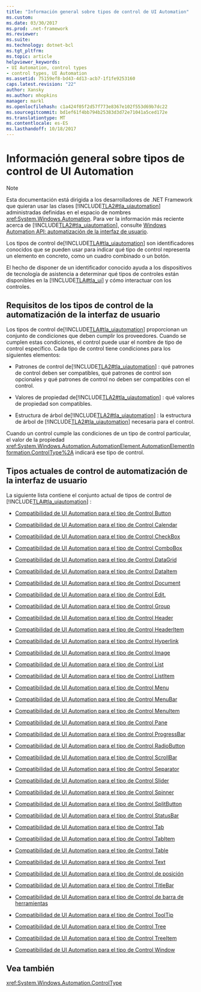 ```yaml
---
title: "Información general sobre tipos de control de UI Automation"
ms.custom: 
ms.date: 03/30/2017
ms.prod: .net-framework
ms.reviewer: 
ms.suite: 
ms.technology: dotnet-bcl
ms.tgt_pltfrm: 
ms.topic: article
helpviewer_keywords:
- UI Automation, control types
- control types, UI Automation
ms.assetid: 75159ef8-bd43-4d13-acb7-1f1fe9253160
caps.latest.revision: "22"
author: Xansky
ms.author: mhopkins
manager: markl
ms.openlocfilehash: c1a424f05f2d57f773e8367e102f553d69b7dc22
ms.sourcegitcommit: bd1ef61f4bb794b25383d3d72e71041a5ced172e
ms.translationtype: MT
ms.contentlocale: es-ES
ms.lasthandoff: 10/18/2017
---
```

# <a name="ui-automation-control-types-overview"></a>Información general sobre tipos de control de UI Automation
> [!NOTE]
>  Esta documentación está dirigida a los desarrolladores de .NET Framework que quieran usar las clases [!INCLUDE[TLA2#tla_uiautomation](../../../includes/tla2sharptla-uiautomation-md.md)] administradas definidas en el espacio de nombres <xref:System.Windows.Automation>. Para ver la información más reciente acerca de [!INCLUDE[TLA2#tla_uiautomation](../../../includes/tla2sharptla-uiautomation-md.md)], consulte [Windows Automation API: automatización de la interfaz de usuario](http://go.microsoft.com/fwlink/?LinkID=156746).  
  
 Los tipos de control de[!INCLUDE[TLA#tla_uiautomation](../../../includes/tlasharptla-uiautomation-md.md)] son identificadores conocidos que se pueden usar para indicar qué tipo de control representa un elemento en concreto, como un cuadro combinado o un botón.  
  
 El hecho de disponer de un identificador conocido ayuda a los dispositivos de tecnología de asistencia a determinar qué tipos de controles están disponibles en la [!INCLUDE[TLA#tla_ui](../../../includes/tlasharptla-ui-md.md)] y cómo interactuar con los controles.  
  
<a name="UI_Automation_Control_Type_Requisites"></a>   
## <a name="ui-automation-control-type-requisites"></a>Requisitos de los tipos de control de la automatización de la interfaz de usuario  
 Los tipos de control de[!INCLUDE[TLA#tla_uiautomation](../../../includes/tlasharptla-uiautomation-md.md)] proporcionan un conjunto de condiciones que deben cumplir los proveedores. Cuando se cumplen estas condiciones, el control puede usar el nombre de tipo de control específico. Cada tipo de control tiene condiciones para los siguientes elementos:  
  
-   Patrones de control de[!INCLUDE[TLA2#tla_uiautomation](../../../includes/tla2sharptla-uiautomation-md.md)] : qué patrones de control deben ser compatibles, qué patrones de control son opcionales y qué patrones de control no deben ser compatibles con el control.  
  
-   Valores de propiedad de[!INCLUDE[TLA2#tla_uiautomation](../../../includes/tla2sharptla-uiautomation-md.md)] : qué valores de propiedad son compatibles.  
  
-   Estructura de árbol de[!INCLUDE[TLA2#tla_uiautomation](../../../includes/tla2sharptla-uiautomation-md.md)] : la estructura de árbol de [!INCLUDE[TLA2#tla_uiautomation](../../../includes/tla2sharptla-uiautomation-md.md)] necesaria para el control.  
  
 Cuando un control cumple las condiciones de un tipo de control particular, el valor de la propiedad <xref:System.Windows.Automation.AutomationElement.AutomationElementInformation.ControlType%2A> indicará ese tipo de control.  
  
<a name="Current_UI_Automation_Control_Types"></a>   
## <a name="current-ui-automation-control-types"></a>Tipos actuales de control de automatización de la interfaz de usuario  
 La siguiente lista contiene el conjunto actual de tipos de control de [!INCLUDE[TLA#tla_uiautomation](../../../includes/tlasharptla-uiautomation-md.md)] :  
  
-   [Compatibilidad de UI Automation para el tipo de Control Button](../../../docs/framework/ui-automation/ui-automation-support-for-the-button-control-type.md)  
  
-   [Compatibilidad de UI Automation para el tipo de Control Calendar](../../../docs/framework/ui-automation/ui-automation-support-for-the-calendar-control-type.md)  
  
-   [Compatibilidad de UI Automation para el tipo de Control CheckBox](../../../docs/framework/ui-automation/ui-automation-support-for-the-checkbox-control-type.md)  
  
-   [Compatibilidad de UI Automation para el tipo de Control ComboBox](../../../docs/framework/ui-automation/ui-automation-support-for-the-combobox-control-type.md)  
  
-   [Compatibilidad de UI Automation para el tipo de Control DataGrid](../../../docs/framework/ui-automation/ui-automation-support-for-the-datagrid-control-type.md)  
  
-   [Compatibilidad de UI Automation para el tipo de Control DataItem](../../../docs/framework/ui-automation/ui-automation-support-for-the-dataitem-control-type.md)  
  
-   [Compatibilidad de UI Automation para el tipo de Control Document](../../../docs/framework/ui-automation/ui-automation-support-for-the-document-control-type.md)  
  
-   [Compatibilidad de UI Automation para el tipo de Control Edit.](../../../docs/framework/ui-automation/ui-automation-support-for-the-edit-control-type.md)  
  
-   [Compatibilidad de UI Automation para el tipo de Control Group](../../../docs/framework/ui-automation/ui-automation-support-for-the-group-control-type.md)  
  
-   [Compatibilidad de UI Automation para el tipo de Control Header](../../../docs/framework/ui-automation/ui-automation-support-for-the-header-control-type.md)  
  
-   [Compatibilidad de UI Automation para el tipo de Control HeaderItem](../../../docs/framework/ui-automation/ui-automation-support-for-the-headeritem-control-type.md)  
  
-   [Compatibilidad de UI Automation para el tipo de Control Hyperlink](../../../docs/framework/ui-automation/ui-automation-support-for-the-hyperlink-control-type.md)  
  
-   [Compatibilidad de UI Automation para el tipo de Control Image](../../../docs/framework/ui-automation/ui-automation-support-for-the-image-control-type.md)  
  
-   [Compatibilidad de UI Automation para el tipo de Control List](../../../docs/framework/ui-automation/ui-automation-support-for-the-list-control-type.md)  
  
-   [Compatibilidad de UI Automation para el tipo de Control ListItem](../../../docs/framework/ui-automation/ui-automation-support-for-the-listitem-control-type.md)  
  
-   [Compatibilidad de UI Automation para el tipo de Control Menu](../../../docs/framework/ui-automation/ui-automation-support-for-the-menu-control-type.md)  
  
-   [Compatibilidad de UI Automation para el tipo de Control MenuBar](../../../docs/framework/ui-automation/ui-automation-support-for-the-menubar-control-type.md)  
  
-   [Compatibilidad de UI Automation para el tipo de Control MenuItem](../../../docs/framework/ui-automation/ui-automation-support-for-the-menuitem-control-type.md)  
  
-   [Compatibilidad de UI Automation para el tipo de Control Pane](../../../docs/framework/ui-automation/ui-automation-support-for-the-pane-control-type.md)  
  
-   [Compatibilidad de UI Automation para el tipo de Control ProgressBar](../../../docs/framework/ui-automation/ui-automation-support-for-the-progressbar-control-type.md)  
  
-   [Compatibilidad de UI Automation para el tipo de Control RadioButton](../../../docs/framework/ui-automation/ui-automation-support-for-the-radiobutton-control-type.md)  
  
-   [Compatibilidad de UI Automation para el tipo de Control ScrollBar](../../../docs/framework/ui-automation/ui-automation-support-for-the-scrollbar-control-type.md)  
  
-   [Compatibilidad de UI Automation para el tipo de Control Separator](../../../docs/framework/ui-automation/ui-automation-support-for-the-separator-control-type.md)  
  
-   [Compatibilidad de UI Automation para el tipo de Control Slider](../../../docs/framework/ui-automation/ui-automation-support-for-the-slider-control-type.md)  
  
-   [Compatibilidad de UI Automation para el tipo de Control Spinner](../../../docs/framework/ui-automation/ui-automation-support-for-the-spinner-control-type.md)  
  
-   [Compatibilidad de UI Automation para el tipo de Control SplitButton](../../../docs/framework/ui-automation/ui-automation-support-for-the-splitbutton-control-type.md)  
  
-   [Compatibilidad de UI Automation para el tipo de Control StatusBar](../../../docs/framework/ui-automation/ui-automation-support-for-the-statusbar-control-type.md)  
  
-   [Compatibilidad de UI Automation para el tipo de Control Tab](../../../docs/framework/ui-automation/ui-automation-support-for-the-tab-control-type.md)  
  
-   [Compatibilidad de UI Automation para el tipo de Control TabItem](../../../docs/framework/ui-automation/ui-automation-support-for-the-tabitem-control-type.md)  
  
-   [Compatibilidad de UI Automation para el tipo de Control Table](../../../docs/framework/ui-automation/ui-automation-support-for-the-table-control-type.md)  
  
-   [Compatibilidad de UI Automation para el tipo de Control Text](../../../docs/framework/ui-automation/ui-automation-support-for-the-text-control-type.md)  
  
-   [Compatibilidad de UI Automation para el tipo de Control de posición](../../../docs/framework/ui-automation/ui-automation-support-for-the-thumb-control-type.md)  
  
-   [Compatibilidad de UI Automation para el tipo de Control TitleBar](../../../docs/framework/ui-automation/ui-automation-support-for-the-titlebar-control-type.md)  
  
-   [Compatibilidad de UI Automation para el tipo de Control de barra de herramientas](../../../docs/framework/ui-automation/ui-automation-support-for-the-toolbar-control-type.md)  
  
-   [Compatibilidad de UI Automation para el tipo de Control ToolTip](../../../docs/framework/ui-automation/ui-automation-support-for-the-tooltip-control-type.md)  
  
-   [Compatibilidad de UI Automation para el tipo de Control Tree](../../../docs/framework/ui-automation/ui-automation-support-for-the-tree-control-type.md)  
  
-   [Compatibilidad de UI Automation para el tipo de Control TreeItem](../../../docs/framework/ui-automation/ui-automation-support-for-the-treeitem-control-type.md)  
  
-   [Compatibilidad de UI Automation para el tipo de Control Window](../../../docs/framework/ui-automation/ui-automation-support-for-the-window-control-type.md)  
  
## <a name="see-also"></a>Vea también  
 <xref:System.Windows.Automation.ControlType>
